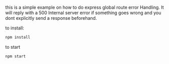 this is a simple example on how to do express global route error Handling.
It will reply with a 500 Internal server error if something goes wrong and you dont explicitly send a response beforehand.

to install: 
```sh
npm install
```

to start 
```sh
npm start
```
